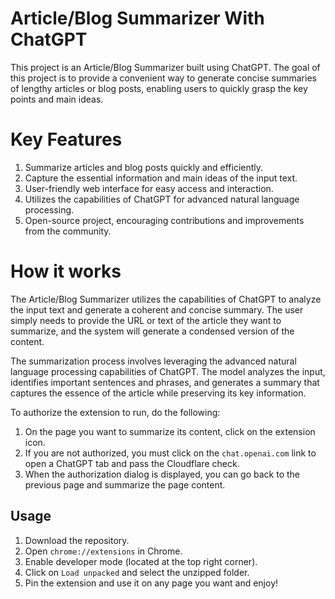 # Article/Blog Summarizer With ChatGPT
This project is an Article/Blog Summarizer built using ChatGPT. The goal of this project is to provide a convenient way to generate concise summaries of lengthy articles or blog posts, enabling users to quickly grasp the key points and main ideas.

# Key Features
1. Summarize articles and blog posts quickly and efficiently.
2. Capture the essential information and main ideas of the input text.
3. User-friendly web interface for easy access and interaction.
4. Utilizes the capabilities of ChatGPT for advanced natural language processing.
5. Open-source project, encouraging contributions and improvements from the community.

# How it works
The Article/Blog Summarizer utilizes the capabilities of ChatGPT to analyze the input text and generate a coherent and concise summary. The user simply needs to provide the URL or text of the article they want to summarize, and the system will generate a condensed version of the content.

The summarization process involves leveraging the advanced natural language processing capabilities of ChatGPT. The model analyzes the input, identifies important sentences and phrases, and generates a summary that captures the essence of the article while preserving its key information.

To authorize the extension to run, do the following:
1. On the page you want to summarize its content, click on the extension icon.
2. If you are not authorized, you must click on the `chat.openai.com` link to open a ChatGPT tab and pass the Cloudflare check.
3. When the authorization dialog is displayed, you can go back to the previous page and summarize the page content.

## Usage
1. Download the repository.
3. Open `chrome://extensions` in Chrome.
4. Enable developer mode (located at the top right corner).
5. Click on `Load unpacked` and select the unzipped folder.
6. Pin the extension and use it on any page you want and enjoy!



